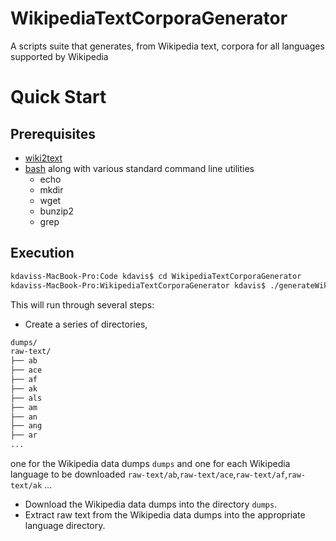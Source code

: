 # WikipediaTextCorporaGenerator
A scripts suite that generates, from Wikipedia text, corpora for all languages supported by Wikipedia

# Quick Start

## Prerequisites

- [wiki2text](https://github.com/rspeer/wiki2text)
- [bash](http://www.gnu.org/software/bash/) along with various standard command line utilities
  - echo
  - mkdir
  - wget
  - bunzip2
  - grep

## Execution

```bash
kdaviss-MacBook-Pro:Code kdavis$ cd WikipediaTextCorporaGenerator
kdaviss-MacBook-Pro:WikipediaTextCorporaGenerator kdavis$ ./generateWikipediaTextCorpora.sh
```

This will run through several steps:

* Create a series of directories,
```bash
dumps/
raw-text/
├── ab
├── ace
├── af
├── ak
├── als
├── am
├── an
├── ang
├── ar
...
```
one for the Wikipedia data dumps `dumps` and one for each Wikipedia language to be downloaded `raw-text/ab`,`raw-text/ace`,`raw-text/af`,`raw-text/ak` ...
* Download the Wikipedia data dumps into the directory `dumps`.
* Extract raw text from the Wikipedia data dumps into the appropriate language directory.
